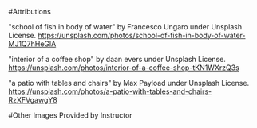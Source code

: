 #Attributions

"school of fish in body of water" by Francesco Ungaro under Unsplash License. 
https://unsplash.com/photos/school-of-fish-in-body-of-water-MJ1Q7hHeGlA

"interior of a coffee shop" by daan evers under Unsplash License. 
https://unsplash.com/photos/interior-of-a-coffee-shop-tKN1WXrzQ3s

"a patio with tables and chairs" by Max Payload under Unsplash License. 
https://unsplash.com/photos/a-patio-with-tables-and-chairs-RzXFVgawgY8

#Other Images Provided by Instructor
